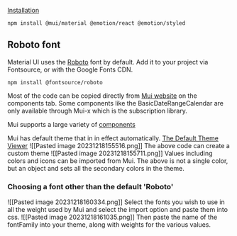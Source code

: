 
[Installation](https://mui.com/material-ui/getting-started/installation/)
```
npm install @mui/material @emotion/react @emotion/styled
```

## Roboto font[](https://mui.com/material-ui/getting-started/installation/#roboto-font)

Material UI uses the [Roboto](https://fonts.google.com/specimen/Roboto) font by default. Add it to your project via Fontsource, or with the Google Fonts CDN.
```
npm install @fontsource/roboto
```

Most of the code can be copied directly from  [Mui website](https://mui.com/material-ui/getting-started/) on the components tab. Some components like the BasicDateRangeCalendar are only available through Mui-x which is the subscription library.

Mui supports a large variety of [components](https://mui.com/components/)

Mui has  default theme that in in effect automatically. 
[The Default Theme Viewer](https://mui.com/material-ui/customization/default-theme/)
![[Pasted image 20231218155516.png]]
The above code can create a custom theme
![[Pasted image 20231218155711.png]]
Values including colors and icons can be imported from Mui. The above is not a single color, but an object and sets all the secondary colors in the theme.

### Choosing a font other than the default 'Roboto'
![[Pasted image 20231218160334.png]]
Select the fonts you wish to use in all the weight used by Mui and select the import option and paste them into css.
![[Pasted image 20231218161035.png]]
Then paste the name of the fontFamily into your theme, along with  weights for the various values.
